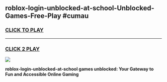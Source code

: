 
## roblox-login-unblocked-at-school-Unblocked-Games-Free-Play #cumau
<h3>
<a href="https://us.freeplayer.one?title=roblox-login-unblocked-at-school&ref=9M">CLICK TO PLAY</a></h3>
<hr>

<h3>
<a href="https://us.freeplayer.one?title=roblox-login-unblocked-at-school&ref=9M">CLICK 2 PLAY</a>
  
</h3>

<a href="https://us.freeplayer.one?title=roblox-login-unblocked-at-school&ref=9M"><img src="https://clearcache.store/games.png"></a>


**roblox-login-unblocked-at-school games unblocked: Your Gateway to Fun and Accessible Online Gaming**
